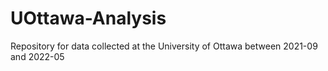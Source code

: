# UOttawa-Analysis
Repository for data collected at the University of Ottawa between 2021-09 and 2022-05
